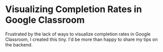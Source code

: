 # Visualizing Completion Rates in Google Classroom

Frustrated by the lack of ways to visualize completion rates in Google Classroom, I created this tiny.  I'd be more than happy to share my tips on the backend.
